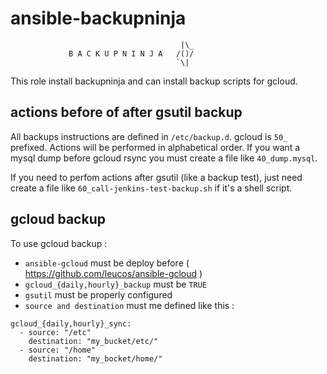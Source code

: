 # ansible-backupninja
                                          |\_
                 B A C K U P N I N J A   /()/
                                         `\|

This role install backupninja and can install backup scripts for gcloud.

## actions before of after gsutil backup

All backups instructions are defined in `/etc/backup.d`. gcloud is `50_` prefixed. Actions will be performed in alphabetical order. If you want a mysql dump before gcloud rsync you must create a file like `40_dump.mysql`.

If you need to perfom actions after gsutil (like a backup test), just need create a file like `60_call-jenkins-test-backup.sh` if it's a shell script.

## gcloud backup

To use gcloud backup :
  - `ansible-gcloud` must be deploy before ( https://github.com/leucos/ansible-gcloud )
  - `gcloud_{daily,hourly}_backup` must be `TRUE`
  - `gsutil` must be properly configured
  - `source and destination` must me defined like this :

```
gcloud_{daily,hourly}_sync:
  - source: "/etc"
    destination: "my_bucket/etc/"
  - source: "/home"
    destination: "my_bocket/home/"
```